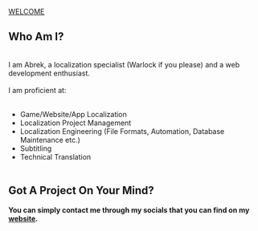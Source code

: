 [WELCOME](https://user-images.githubusercontent.com/44588876/187804764-0e8722c0-b002-4021-8ba7-7ec362aa9a13.gif)



## Who Am I?
<br>
I am Abrek, a localization specialist (Warlock if you please) and a web development enthusiast.
<br><br>
I am proficient at:
<br><br>

- Game/Website/App Localization
- Localization Project Management
- Localization Engineering (File Formats, Automation, Database Maintenance etc.)
- Subtitling
- Technical Translation
<br><br>

## Got A Project On Your Mind?

**You can simply contact me through my socials that you can find on my [website](https://abrekkoch.com).**
